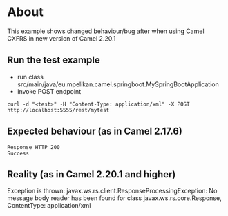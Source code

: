 # About
This example shows changed behaviour/bug after when using Camel CXFRS in new version of Camel 2.20.1


## Run the test example
- run class src/main/java/eu.mpelikan.camel.springboot.MySpringBootApplication
- invoke POST endpoint

`curl -d "<test>" -H "Content-Type: application/xml" -X POST http://localhost:5555/rest/mytest`

## Expected behaviour (as in Camel 2.17.6)
```
Response HTTP 200
Success
```


## Reality (as in Camel 2.20.1 and higher)
Exception is thrown:
javax.ws.rs.client.ResponseProcessingException: No message body reader has been found for class javax.ws.rs.core.Response, ContentType: application/xml

